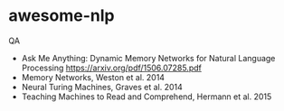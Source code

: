 # awesome-nlp

QA

- Ask Me Anything: Dynamic Memory Networks for Natural Language Processing https://arxiv.org/pdf/1506.07285.pdf
- Memory Networks, Weston et al. 2014
- Neural Turing Machines, Graves et al. 2014
- Teaching Machines to Read and Comprehend, Hermann et al. 2015
